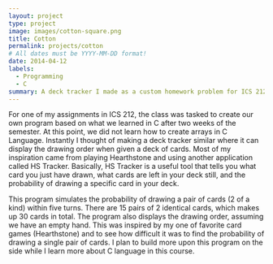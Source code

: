 ```yaml
---
layout: project
type: project
image: images/cotton-square.png
title: Cotton
permalink: projects/cotton
# All dates must be YYYY-MM-DD format!
date: 2014-04-12
labels:
  - Programming
  - C
summary: A deck tracker I made as a custom homework problem for ICS 212
---
```



For one of my assignments in ICS 212, the class was tasked to create our own program based on what we learned in C after two weeks of the semester. At this point, we did not learn how to create arrays in C Language. Instantly I thought of making a deck tracker similar where it can display the drawing order when given a deck of cards. Most of my inspiration came from playing Hearthstone and using another application called HS Tracker. Basically, HS Tracker is a useful tool that tells you what card you just have drawn, what cards are left in your deck still, and the probability of drawing a specific card in your deck.

This program simulates the probability of drawing a pair of cards (2 of a kind) within five turns. There are 15 pairs of 2 identical cards, which makes up 30 cards in total. The program also displays the drawing order, assuming we have an empty hand. This was inspired by my one of favorite card games (Hearthstone) and to see how difficult it was to find the probability of drawing a single pair of cards. I plan to build more upon this program on the side while I learn more about C language in this course.

